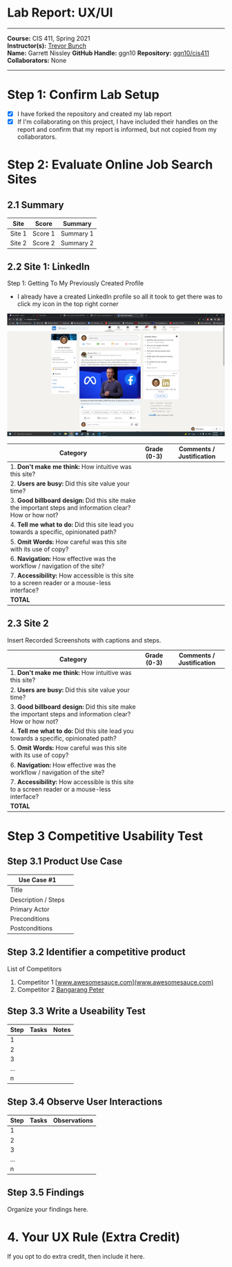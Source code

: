 # Lab Report: UX/UI
___
**Course:** CIS 411, Spring 2021  
**Instructor(s):** [Trevor Bunch](https://github.com/trevordbunch)  
**Name:** Garrett Nissley
**GitHub Handle:** ggn10
**Repository:** [ggn10/cis411  ](https://github.com/ggn10/cis411_lab3_uiux)   
**Collaborators:** None
___

# Step 1: Confirm Lab Setup
- [x] I have forked the repository and created my lab report
- [x] If I'm collaborating on this project, I have included their handles on the report and confirm that my report is informed, but not copied from my collaborators.

# Step 2: Evaluate Online Job Search Sites

## 2.1 Summary
| Site | Score | Summary |
|---|---|---|
| Site 1 | Score 1 | Summary 1 |
| Site 2 | Score 2 | Summary 2 |

## 2.2 Site 1: LinkedIn

Step 1: Getting To My Previously Created Profile
  - I already have a created LinkedIn profile so all it took to get there was to click my icon in the top right corner

![gome](/ggn10Assets/LinkedInHomeSS.PNG)

| Category | Grade (0-3) | Comments / Justification |
|---|---|---|
| 1. **Don't make me think:** How intuitive was this site? |   |   |
| 2. **Users are busy:** Did this site value your time?  |   |   |
| 3. **Good billboard design:** Did this site make the important steps and information clear? How or how not? |   |   |
| 4. **Tell me what to do:** Did this site lead you towards a specific, opinionated path? |   |   |
| 5. **Omit Words:** How careful was this site with its use of copy? |   |   |
| 6. **Navigation:** How effective was the workflow / navigation of the site? |   |   |
| 7. **Accessibility:** How accessible is this site to a screen reader or a mouse-less interface? |   |   |
| **TOTAL** |   |   |

## 2.3 Site 2
Insert Recorded Screenshots with captions and steps.

| Category | Grade (0-3) | Comments / Justification |
|---|---|---|
| 1. **Don't make me think:** How intuitive was this site? |   |   |
| 2. **Users are busy:** Did this site value your time?  |   |   |
| 3. **Good billboard design:** Did this site make the important steps and information clear? How or how not? |   |   |
| 4. **Tell me what to do:** Did this site lead you towards a specific, opinionated path? |   |   |
| 5. **Omit Words:** How careful was this site with its use of copy? |   |   |
| 6. **Navigation:** How effective was the workflow / navigation of the site? |   |   |
| 7. **Accessibility:** How accessible is this site to a screen reader or a mouse-less interface? |   |   |
| **TOTAL** |   |   |


# Step 3 Competitive Usability Test

## Step 3.1 Product Use Case

| Use Case #1 | |
|---|---|
| Title | |
| Description / Steps | |
| Primary Actor | |
| Preconditions | |
| Postconditions | |

## Step 3.2 Identifier a competitive product

List of Competitors
1. Competitor 1 [www.awesomesauce.com](www.awesomesauce.com)
2. Competitor 2 [Bangarang Peter](https://www.youtube.com/watch?v=4PNOccSUb1Q)

## Step 3.3 Write a Useability Test

| Step | Tasks | Notes |
|---|---|---|
| 1 |   |   |
| 2 |   |   |
| 3 |   |   |
| ... |   |   |
| n |   |   |

## Step 3.4 Observe User Interactions

| Step | Tasks | Observations |
|---|---|---|
| 1 |   |   |
| 2 |   |   |
| 3 |   |   |
| ... |   |   |
| n |   |   |

## Step 3.5 Findings
Organize your findings here.

# 4. Your UX Rule (Extra Credit)
If you opt to do extra credit, then include it here.